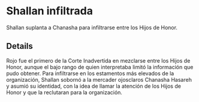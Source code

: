 # Shallan infiltrada
Shallan suplanta a Chanasha para infiltrarse entre los Hijos de Honor.

## Details
Rojo fue el primero de la Corte Inadvertida en mezclarse entre los Hijos de Honor, aunque el bajo rango de quien interpretaba limitó la información que pudo obtener. Para infiltrarse en los estamentos más elevados de la organización, Shallan sobornó a la mercader ojosclaros Chanasha Hasareh y asumió su identidad, con la idea de llamar la atención de los Hijos de Honor y que la reclutaran para la organización.
